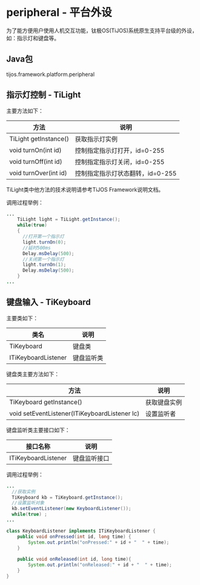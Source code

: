 # peripheral - 平台外设

为了能方便用户使用人机交互功能，钛极OS(TiJOS)系统原生支持平台级的外设，如：指示灯和键盘等。

## Java包
tijos.framework.platform.peripheral

## 指示灯控制 - TiLight

主要方法如下：

| 方法                    | 说明                   |
| --------------------- | -------------------- |
| TiLight getInstance() | 获取指示灯实例              |
| void turnOn(int id)   | 控制指定指示灯打开，id=0-255   |
| void turnOff(int id)  | 控制指定指示灯关闭，id=0-255   |
| void turnOver(int id) | 控制指定指示灯状态翻转，id=0-255 |

TiLight类中他方法的技术说明请参考TiJOS Framework说明文档。

调用过程举例：

```java
...
	TiLight light = TiLight.getInstance();
    while(true)
    {
      //打开第一个指示灯
      light.turnOn(0);
      //延时500ms
      Delay.msDelay(500);
      //关闭第一个指示灯
      light.turnOn(1);
      Delay.msDelay(500);
    }
...
```

## 键盘输入 - TiKeyboard

主要类如下：

| 类名                  | 说明    |
| ------------------- | ----- |
| TiKeyboard          | 键盘类   |
| ITiKeyboardListener | 键盘监听类 |

键盘类主要方法如下：

| 方法                                       | 说明     |
| ---------------------------------------- | ------ |
| TiKeyboard getInstance()                 | 获取键盘实例 |
| void setEventListener(ITiKeyboardListener lc) | 设置监听者  |

键盘监听类主要接口如下：

| 接口名称                | 说明     |
| ------------------- | ------ |
| ITiKeyboardListener | 键盘监听接口 |

调用过程举例：

```java
...
  //获取实例
  TiKeyboard kb = TiKeyboard.getInstance();
  //设置监听对象
  kb.setEventListener(new KeyboardListener());
  while(true) ;
...
```

```java
class KeyboardListener implements ITiKeyboardListener {
    public void onPressed(int id, long time) {
        System.out.println("onPressed:" + id + "  " + time);
    }
  
  	public void onReleased(int id, long time){
        System.out.println("onReleased:" + id + "  " + time);        
    }
}
```

